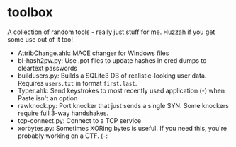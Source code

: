 # toolbox
A collection of random tools - really just stuff for me.  Huzzah if you get some use out of it too!

- AttribChange.ahk: MACE changer for Windows files
- bl-hash2pw.py: Use .pot files to update hashes in cred dumps to cleartext passwords
- buildusers.py: Builds a SQLite3 DB of realistic-looking user data.  Requires `users.txt` in format `first.last`.
- Typer.ahk: Send keystrokes to most recently used application (<Alt>-<Tab>) when Paste isn't an option
- rawknock.py: Port knocker that just sends a single SYN.  Some knockers require full 3-way handshakes.
- tcp-connect.py: Connect to a TCP service
- xorbytes.py: Sometimes XORing bytes is useful.  If you need this, you're probably working on a CTF.  (-:
